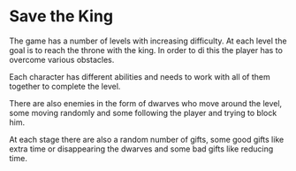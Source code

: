 # Save the King

The game has a number of levels with increasing difficulty.
At each level the goal is to reach the throne with the king. 
In order to di this the player has to overcome various obstacles.

Each character has different abilities and needs to work with all of them together to complete the level.


There are also enemies in the form of dwarves who move around the level, some moving randomly and some following the player and trying to block him.


At each stage there are also a random number of gifts, some good gifts like extra time or disappearing the dwarves and some bad gifts like reducing time.

